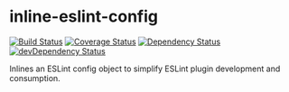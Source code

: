# inline-eslint-config

[![Build Status](https://travis-ci.org/skateshop/inline-eslint-config.svg?branch=master)](https://travis-ci.org/skateshop/inline-eslint-config)
[![Coverage Status](https://coveralls.io/repos/github/skateshop/inline-eslint-config/badge.svg)](https://coveralls.io/github/skateshop/inline-eslint-config)
[![Dependency Status](https://david-dm.org/skateshop/inline-eslint-config.svg)](https://david-dm.org/skateshop/inline-eslint-config)
[![devDependency Status](https://david-dm.org/skateshop/inline-eslint-config/dev-status.svg)](https://david-dm.org/skateshop/inline-eslint-config#info=devDependencies)

Inlines an ESLint config object to simplify ESLint plugin development and
consumption.
